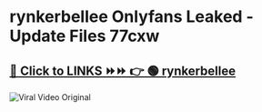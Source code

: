 
 # rynkerbellee Onlyfans Leaked - Update Files 77cxw

## <h2><a href="https://clipsfans.com/rynkerbellee&ref=git">🔗 Click to LINKS ⏩⏩ 👉 🟢 rynkerbellee </a></h2>

<a href="https://clipsfans.com/rynkerbellee&ref=git" rel="nofollow" data-target="animated-image.originalLink"><img src="https://i.ibb.co.com/xMMVF88/686577567.gif" alt="Viral Video Original" style="max-width: 100%; display: inline-block;" data-target="animated-image.originalImage"></a>

